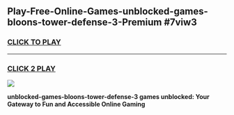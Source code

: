 
## Play-Free-Online-Games-unblocked-games-bloons-tower-defense-3-Premium #7viw3
<h3>
<a href="https://premium.freeplayer.one?title=unblocked-games-bloons-tower-defense-3&ref=8M">CLICK TO PLAY</a></h3>
<hr>

<h3>
<a href="https://premium.freeplayer.one?title=unblocked-games-bloons-tower-defense-3&ref=8M">CLICK 2 PLAY</a>
  
</h3>

<a href="https://premium.freeplayer.one?title=unblocked-games-bloons-tower-defense-3&ref=8M"><img src="https://clearcache.store/games.png"></a>


**unblocked-games-bloons-tower-defense-3 games unblocked: Your Gateway to Fun and Accessible Online Gaming**
